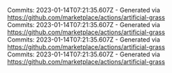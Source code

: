 Commits: 2023-01-14T07:21:35.607Z - Generated via https://github.com/marketplace/actions/artificial-grass
<br>
Commits: 2023-01-14T07:21:35.607Z - Generated via https://github.com/marketplace/actions/artificial-grass
<br>
Commits: 2023-01-14T07:21:35.607Z - Generated via https://github.com/marketplace/actions/artificial-grass
<br>
Commits: 2023-01-14T07:21:35.607Z - Generated via https://github.com/marketplace/actions/artificial-grass
<br>
